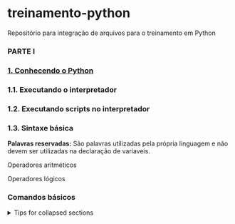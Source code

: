 # treinamento-python
Repositório para integração de arquivos para o treinamento em Python


### PARTE I

### [1. Conhecendo o Python](https://website-name.com)

### 1.1. Executando o interpretador
### 1.2. Executando scripts no interpretador

### 1.3. Sintaxe básica
**Palavras reservadas:** São palavras utilizadas pela própria linguagem e não devem ser utilizadas na declaração de variaveis.

Operadores aritméticos


Operadores lógicos
### Comandos básicos






<details>

<summary>Tips for collapsed sections</summary>

### You can add a header

You can add text within a collapsed section. 

You can add an image or a code block, too.

```ruby
   puts "Hello World"
```


</details>